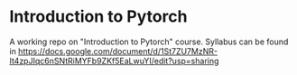 # Introduction to Pytorch

A working repo on "Introduction to Pytorch" course.
Syllabus can be found in https://docs.google.com/document/d/1St7ZU7MzNR-It4zpJIqc6nSNtRiMYFb9ZKf5EaLwuYI/edit?usp=sharing
